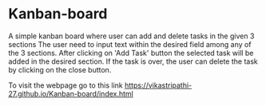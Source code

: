 # Kanban-board
A simple kanban board where user can add and delete tasks in the given 3 sections
The user need to input text within the desired field among any of the 3 sections.
After clicking on 'Add Task' button the selected task will be added in the desired section.
If the task is over, the user can delete the task by clicking on the close button.

To visit the webpage go to this link
https://vikastripathi-27.github.io/Kanban-board/index.html
